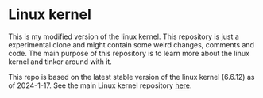 # Linux kernel

This is my modified version of the linux kernel. This repository is just a experimental clone and might contain some weird changes, comments and code. The main purpose of this repository is to learn more about the linux kernel and tinker around with it.

This repo is based on the latest stable version of the linux kernel (6.6.12) as of 2024-1-17. See the main Linux kernel repository [here](https://git.kernel.org/pub/scm/linux/kernel/git/torvalds/linux.git/tree).

